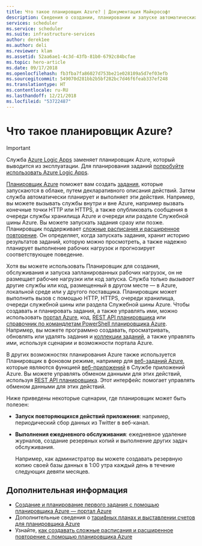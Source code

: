 ```yaml
---
title: Что такое планировщик Azure? | Документация Майкрософт
description: Сведения о создании, планировании и запуске автоматических заданий, которые вызывают службы внутри и вне Azure.
services: scheduler
ms.service: scheduler
ms.suite: infrastructure-services
author: derek1ee
ms.author: deli
ms.reviewer: klam
ms.assetid: 52aa6ae1-4c3d-43fb-81b0-6792c84bcfae
ms.topic: hero-article
ms.date: 09/17/2018
ms.openlocfilehash: fb3fba7fa86027d753be21e028109a5d7ef03efb
ms.sourcegitcommit: 549070d281bb2b5bf282bc7d46f6feab337ef248
ms.translationtype: HT
ms.contentlocale: ru-RU
ms.lasthandoff: 12/21/2018
ms.locfileid: "53722487"
---
```

# <a name="what-is-azure-scheduler"></a>Что такое планировщик Azure?

> [!IMPORTANT]
> Служба [Azure Logic Apps](../logic-apps/logic-apps-overview.md) заменяет планировщик Azure, который выводится из эксплуатации. Для планирования заданий [попробуйте использовать Azure Logic Apps](../scheduler/migrate-from-scheduler-to-logic-apps.md). 

[Планировщик Azure](https://azure.microsoft.com/services/scheduler/) поможет вам создать [задания](../scheduler/scheduler-concepts-terms.md), которые запускаются в облаке, путем декларативного описания действий. Затем служба автоматически планирует и выполняет эти действия. Например, вы можете вызывать службы внутри и вне Azure, например вызвать конечные точки HTTP или HTTPS, а также опубликовать сообщения в очереди службы хранилища Azure и очереди или разделе Служебной шины Azure. Вы можете запускать задания сразу или позже. Планировщик поддерживает [сложные расписания и расширенное повторение](../scheduler/scheduler-advanced-complexity.md). Он определяет, когда запускать задания, хранит историю результатов заданий, которую можно просмотреть, а также надежно планирует выполнение рабочих нагрузок и прогнозирует соответствующее поведение.

Хотя вы можете использовать Планировщик для создания, обслуживания и запуска запланированных рабочих нагрузок, он не размещает рабочие нагрузки или код запуска. Служба только *вызывает* другие службы или код, размещенный в другом месте — в Azure, локальной среде или у другого поставщика. Планировщик может выполнить вызов с помощью HTTP, HTTPS, очереди хранилища, очереди служебной шины или раздела Служебной шины Azure. Чтобы создавать и планировать задания, а также управлять ими, можно использовать [портал Azure](../scheduler/scheduler-get-started-portal.md), код, [REST API планировщика](https://docs.microsoft.com/rest/api/scheduler/) или [справочник по командлетам PowerShell планировщика Azure](scheduler-powershell-reference.md). Например, вы можете программно создавать, просматривать, обновлять или удалять задания и [коллекции заданий](../scheduler/scheduler-concepts-terms.md), а также управлять ими, используя сценарии и возможности портала Azure.

В других возможностях планирования Azure также используется Планировщик в фоновом режиме, например для [веб-заданий Azure](../app-service/webjobs-create.md), которые являются функцией [веб-приложений](https://azure.microsoft.com/services/app-service/web/) в Службе приложений Azure. Вы можете управлять обменом данными для этих действий, используя [REST API планировщика](https://docs.microsoft.com/rest/api/scheduler/). Этот интерфейс помогает управлять обменом данными для этих действий.

Ниже приведены некоторые сценарии, где планировщик может быть полезен:

* **Запуск повторяющихся действий приложения**: например, периодический сбор данных из Twitter в веб-канал.

* **Выполнения ежедневного обслуживания**: ежедневное удаление журналов, создание резервных копий и выполнение других задач обслуживания. 

  Например, как администратор вы можете создавать резервную копию своей базы данных в 1:00 утра каждый день в течение следующих девяти месяцев.

## <a name="next-steps"></a>Дополнительная информация

* [Создание и планирование первого задания с помощью планировщика Azure — портал Azure](scheduler-get-started-portal.md)
* Дополнительные сведения о [тарифных планах и выставлении счетов для планировщика Azure](scheduler-plans-billing.md)
* Узнайте, [как создавать сложные расписания и расширенное повторение с помощью планировщика Azure](scheduler-advanced-complexity.md)